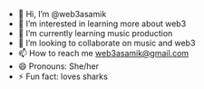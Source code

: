 - 👋 Hi, I’m @web3asamik
- 👀 I’m interested in learning more about web3
- 🌱 I’m currently learning music production
- 💞️ I’m looking to collaborate on music and web3
- 📫 How to reach me web3asamik@gmail.com
- 😄 Pronouns: She/her
- ⚡ Fun fact: loves sharks

<!---
web3asamik/web3asamik is a ✨ special ✨ repository because its `README.md` (this file) appears on your GitHub profile.
You can click the Preview link to take a look at your changes.
--->
